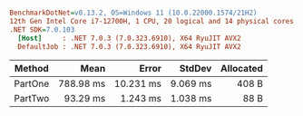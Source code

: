 ``` ini

BenchmarkDotNet=v0.13.2, OS=Windows 11 (10.0.22000.1574/21H2)
12th Gen Intel Core i7-12700H, 1 CPU, 20 logical and 14 physical cores
.NET SDK=7.0.103
  [Host]     : .NET 7.0.3 (7.0.323.6910), X64 RyuJIT AVX2
  DefaultJob : .NET 7.0.3 (7.0.323.6910), X64 RyuJIT AVX2


```
|  Method |      Mean |     Error |   StdDev | Allocated |
|-------- |----------:|----------:|---------:|----------:|
| PartOne | 788.98 ms | 10.231 ms | 9.069 ms |     408 B |
| PartTwo |  93.29 ms |  1.243 ms | 1.038 ms |      88 B |
